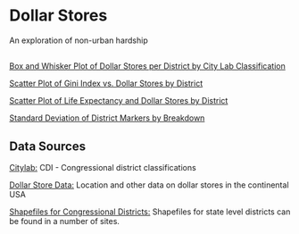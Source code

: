 # Dollar Stores
An exploration of non-urban hardship
##
[Box and Whisker Plot of Dollar Stores per District by City Lab Classification](https://github.com/SoSciSimple/dollar_stores/blob/master/Box_by_cluster.pdf)

[Scatter Plot of Gini Index vs. Dollar Stores by District](https://github.com/SoSciSimple/dollar_stores/blob/master/Gini_stores.pdf)

[Scatter Plot of Life Expectancy and Dollar Stores by District](https://github.com/SoSciSimple/dollar_stores/blob/master/life_expectancy.pdf)

[Standard Deviation of District Markers by Breakdown](https://github.com/SoSciSimple/dollar_stores/blob/master/Standard%20Deviations%20of%20District%20Markers.csv)


## Data Sources
[Citylab:](https://github.com/theatlantic/citylab-data/tree/master/citylab-congress) CDI - Congressional district classifications

[Dollar Store Data:](https://raw.githubusercontent.com/jshannon75/snap_retailers_2008_2017/master/data/dollars_all_wide.csv) Location and other data on dollar stores in the continental USA

[Shapefiles for Congressional Districts:](https://www.census.gov/geo/maps-data/data/cbf/cbf_cds.html) Shapefiles for state level districts can be found in a number of sites.
